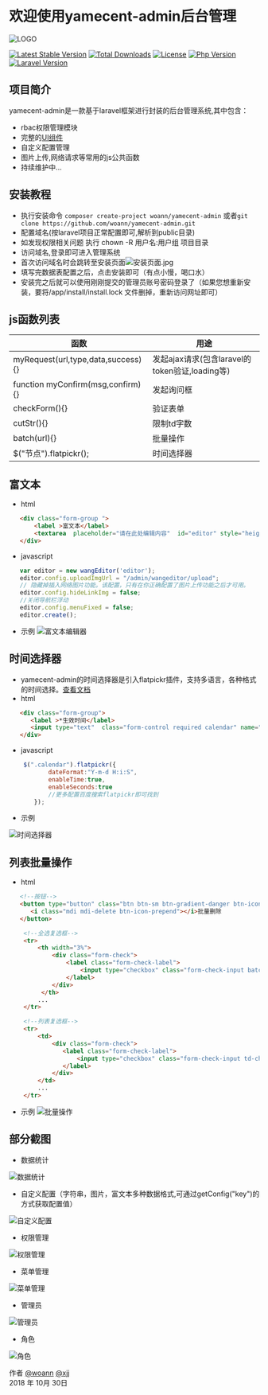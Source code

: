 # 欢迎使用yamecent-admin后台管理
![LOGO](http://upload-images.jianshu.io/upload_images/9160823-5ca4487bc91ab57a.png?imageMogr2/auto-orient/strip%7CimageView2/2/w/1240)

[![Latest Stable Version](https://poser.pugx.org/woann/yamecent-admin/v/stable.svg)](https://packagist.org/packages/woann/yamecent-admin)
[![Total Downloads](https://poser.pugx.org/woann/yamecent-admin/downloads.svg)](https://packagist.org/packages/woann/yamecent-admin)
[![License](https://poser.pugx.org/woann/yamecent-admin/license.svg)](https://github.com/woann/yamecent-admin/blob/master/LICENSE)
[![Php Version](https://img.shields.io/badge/php-%3E=7.2-brightgreen.svg?maxAge=2592000)](https://secure.php.net/)
[![Laravel Version](https://img.shields.io/badge/laravel-%3E=5.7-brightgreen.svg?maxAge=2592000)](https://laravel.com/)

## 项目简介
yamecent-admin是一款基于laravel框架进行封装的后台管理系统,其中包含：

* rbac权限管理模块
* 完整的[UI组件](http://demo.cssmoban.com/cssthemes5/twts_141_PurpleAdmin/pages/ui-features/buttons.html)
* 自定义配置管理
* 图片上传,网络请求等常用的js公共函数
* 持续维护中...


## 安装教程
* 执行安装命令 `composer create-project woann/yamecent-admin` 或者`git clone https://github.com/woann/yamecent-admin.git` 
* 配置域名(按laravel项目正常配置即可,解析到public目录)
* 如发现权限相关问题 执行 chown -R 用户名:用户组 项目目录
* 访问域名,登录即可进入管理系统
* 首次访问域名时会跳转至安装页面![安装页面.jpg](https://upload-images.jianshu.io/upload_images/14769055-a5c3bae19726a891.jpg?imageMogr2/auto-orient/strip%7CimageView2/2/w/1240)
* 填写完数据表配置之后，点击安装即可（有点小慢，喝口水）
* 安装完之后就可以使用刚刚提交的管理员账号密码登录了（如果您想重新安装，要将/app/install/install.lock 文件删掉，重新访问网址即可）


## js函数列表

| 函数 | 用途 |
| -------- | -------- |
| myRequest(url,type,data,success){} | 发起ajax请求(包含laravel的token验证,loading等) |
| function myConfirm(msg,confirm){} | 发起询问框 |
| checkForm(){} | 验证表单 |
| cutStr(){} | 限制td字数 |
| batch(url){} | 批量操作 |
| $("节点").flatpickr(); | 时间选择器 |
## 富文本
 * html
 ```html
    <div class="form-group ">
        <label >富文本</label>
        <textarea  placeholder="请在此处编辑内容"  id="editor" style="height:400px;max-height:400px;overflow: hidden"></textarea >   
    </div>
 ```
 * javascript
 ```javascript
    var editor = new wangEditor('editor');
    editor.config.uploadImgUrl = "/admin/wangeditor/upload";
    // 隐藏掉插入网络图片功能。该配置，只有在你正确配置了图片上传功能之后才可用。
    editor.config.hideLinkImg = false;
    //关闭导航栏浮动
    editor.config.menuFixed = false;
    editor.create();
 ```
 * 示例
![富文本编辑器](http://upload-images.jianshu.io/upload_images/14769055-b42c1b3b4f4ab979.png?imageMogr2/auto-orient/strip%7CimageView2/2/w/1240)

## 时间选择器
* yamecent-admin的时间选择器是引入flatpickr插件，支持多语言，各种格式的时间选择。[查看文档](https://flatpickr.js.org)
* html
 ```html
    <div class="form-group">
       <label >*生效时间</label>
       <input type="text"  class="form-control required calendar" name="time" placeholder="请选择时间">
    </div>
 ```
 * javascript
 ```javascript
     $(".calendar").flatpickr({
            dateFormat:"Y-m-d H:i:S",
            enableTime:true,
            enableSeconds:true
            //更多配置百度搜索flatpickr即可找到
        });
 ```
  * 示例

![时间选择器](https://upload-images.jianshu.io/upload_images/9160823-ee7dedaeb832a49c.png?imageMogr2/auto-orient/strip%7CimageView2/2/w/1240)


## 列表批量操作
* html
 ```html
    <!--按钮-->
    <button type="button" class="btn btn-sm btn-gradient-danger btn-icon-text" onclick="batch('/admin/user/del/')">
       <i class="mdi mdi-delete btn-icon-prepend"></i>批量删除
    </button>
```
```html
    <!--全选复选框-->
    <tr>
        <th width="3%">
            <div class="form-check">
                <label class="form-check-label">
                    <input type="checkbox" class="form-check-input batch-all">
                </label>
            </div>
         </th>
        ...
    </tr>
```
```html
    <!--列表复选框-->
    <tr>
        <td>
            <div class="form-check">
               <label class="form-check-label">
                   <input type="checkbox" class="form-check-input td-check" value="{{ $v->id }}">
               </label>
            </div>
        </td>
        ...
    </tr>
 ```

 * 示例
![批量操作](http://upload-images.jianshu.io/upload_images/14769055-62ba575064933680.png?imageMogr2/auto-orient/strip%7CimageView2/2/w/1240)

[1]: https://www.woann.cn
[2]: http://xjj.woann.cn
[3]: http://demo.woann.cn

## 部分截图
* 数据统计

![数据统计](https://upload-images.jianshu.io/upload_images/9160823-33fd684515b11c2f.png?imageMogr2/auto-orient/strip%7CimageView2/2/w/1240)

* 自定义配置（字符串，图片，富文本多种数据格式,可通过getConfig("key")的方式获取配置值）

![自定义配置](https://upload-images.jianshu.io/upload_images/9160823-bc9b710eaecf7ef7.png?imageMogr2/auto-orient/strip%7CimageView2/2/w/1240)

* 权限管理

![权限管理](https://upload-images.jianshu.io/upload_images/9160823-48859283e45b6fd2.png?imageMogr2/auto-orient/strip%7CimageView2/2/w/1240)

* 菜单管理

![菜单管理](https://upload-images.jianshu.io/upload_images/9160823-07eed87c32fc721c.png?imageMogr2/auto-orient/strip%7CimageView2/2/w/1240)

* 管理员

![管理员](https://upload-images.jianshu.io/upload_images/9160823-4b14ee0d83ab20da.png?imageMogr2/auto-orient/strip%7CimageView2/2/w/1240)

* 角色

![角色](https://upload-images.jianshu.io/upload_images/9160823-f75c5aa058bf7e77.png?imageMogr2/auto-orient/strip%7CimageView2/2/w/1240)


作者 [@woann][1]  [@xjj][2]   
2018 年 10月 30日    
